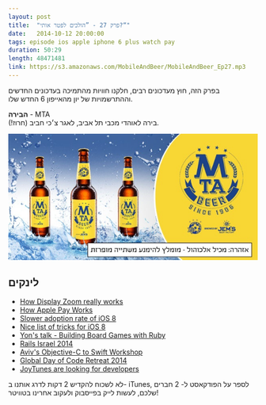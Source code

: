 ```yaml
---
layout: post
title:  "פרק 27 - ”הולכים לפטר אותי?“"
date:   2014-10-12 20:00:00
tags: episode ios apple iphone 6 plus watch pay 
duration: 50:29
length: 48471481
link: https://s3.amazonaws.com/MobileAndBeer/MobileAndBeer_Ep27.mp3
---
```


בפרק הזה, חוץ מעדכונים רבים, חלקנו חוויות מהתמיכה בעדכונים החדשים וההתרשמויות של יון מהאייפון 6 החדש שלו.

**הבירה** - MTA  
בירה לאוהדי מכבי תל אביב, לאגר צ׳כי חביב (חרוז!).

![](/images/mta_beer.jpg)

## לינקים

 * [How Display Zoom really works](http://daringfireball.net/2014/09/the_iphones_6)
 * [How Apple Pay Works](https://developer.apple.com/apple-pay/Getting-Started-with-Apple-Pay.pdf)
 * [Slower adoption rate of iOS 8](https://mixpanel.com/trends/#report/ios_8/from_date:-3,report_unit:hour,to_date:0)
 * [Nice list of tricks for iOS 8](http://www.macstories.net/roundups/ios-8-tips-tricks-and-details/)
 * [Yon's talk - Building Board Games with Ruby](https://www.youtube.com/watch?v=EcnvbsXdbtI)
 * [Rails Israel 2014](http://railsisrael2014.events.co.il/speakers-list)
 * [Aviv's Objective-C to Swift Workshop](http://www.expert-days.com)
 * [Global Day of Code Retreat 2014](http://www.coderetreat.co.il/2014)
 * [JoyTunes are looking for developers](https://www.smore.com/4n4c2-wanted)

לא לשכוח להקדיש 2 דקות לדרג אותנו ב- iTunes, לספר על הפודקאסט ל- 2 חברים שלכם, לעשות לייק בפייסבוק ולעקוב אחרינו בטוויטר!
